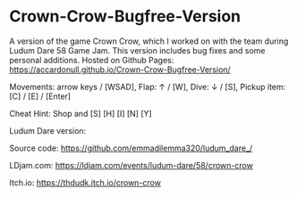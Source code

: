 # Crown-Crow-Bugfree-Version
A version of the game Crown Crow, which I worked on with the team during Ludum Dare 58 Game Jam. This version includes bug fixes and some personal additions. Hosted on Github Pages: https://accardonull.github.io/Crown-Crow-Bugfree-Version/ 

Movements: arrow keys / [WSAD], Flap: ↑ / [W], Dive: ↓ / [S], Pickup item: [C] / [E] / [Enter]

Cheat Hint: Shop and [S] [H] [I] [N] [Y]

Ludum Dare version:

Source code: https://github.com/emmadilemma320/ludum_dare_/ 

LDjam.com: https://ldjam.com/events/ludum-dare/58/crown-crow

Itch.io: https://thdudk.itch.io/crown-crow
